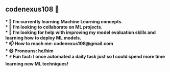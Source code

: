 ## codenexus108 👋
<b>
* 🌱 I’m currently learning Machine Learning concepts.<br>
* 👯 I’m looking to collaborate on ML projects.<br>
* 🤔 I’m looking for help with improving my model evaluation skills and learning how to deploy ML models.<br>
* 📫 How to reach me: codenexus108@gmail.com<br>
* 😄 Pronouns: he/him<br>
* ⚡ Fun fact: I once automated a daily task just so I could spend more time learning new ML techniques! <br></b>
